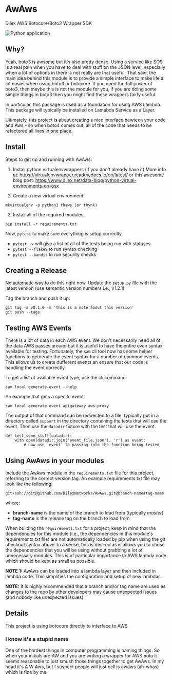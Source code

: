 # AwAws
Dilex AWS Botocore/Boto3 Wrapper SDK

![Python application](https://github.com/DilexNetworks/AwAws/workflows/Python%20application/badge.svg)

## Why?

Yeah, boto3 is awsome but it's also pretty dense.  Using a service like SQS
is a real pain when you have to deal with stuff on the JSON level, especially
when a lot of options in there is not really are that useful.  That said, the
main idea behind this module is to provide a simple interface to make life a 
lot easier when using boto3 or botocore.  If you need the full power of boto3,
then maybe this is not the module for you, if you are doing some simple things 
in boto3 then you might find these wrappers fairly useful.

In particular, this package is used as a foundation for using AWS Lambda. This
package will typically be installed on Lamabda Service as a Layer.  

Ultimately, this project is about creating a nice interface bewteen your code
and Aws - so when boto4 comes out, all of the code that needs to be refactored
all lives in one place.


## Install
Steps to get up and running with AwAws:
1) Install python virtualenvwrappers (if you don't already have it)
   More info at: https://virtualenvwrapper.readthedocs.io/en/latest/
   or this awesome blog post: https://www.dilex.net/data-blog/python-virtual-environments-on-osx

2) Create a new virtual environment:
```
mkvirtualenv -p python3 thaws (or thynk)
```

3) Install all of the required modules:
```
pip install -r requirements.txt
```
Now, `pytest` to make sure everything is setup correctly
+ `pytest -v` will give a list of all of the tests being run with statuses
+ `pytest --flake8` to run syntax checking
+ `pytest --bandit` to run security checks

## Creating a Release
No automatic way to do this right now.  Update the `setup.py` file
with the latest version (use semantic version numbers i.e., v1.2.1)

Tag the branch and push it up:
```
git tag -a v0.1.0 -m 'this is a note about this version'
git push --tags
```

## Testing AWS Events
There is a lot of data in each AWS event.  We don't necessarily need
all of the data AWS passes around but it is useful to have the entire
even syntax available for testing.  Fortunately, the `sam` cli tool now
has some helper functions to getnerate the event syntax for a number of
common events.  This allows us to create dufferent events an ensure that
our code is handling the event correctly.

To get a list of available event type, use the cli command:
```
sam local generate-event --help
```
An example that gets a specifc event:
```
sam local generate-event apigateway aws-proxy
```
The output of that command can be redirected to a file, typically put
in a directory called `support` in the directory containing the tests that
will use the event.  Then use the `datadir` fixture with the test that will
use the event.

```
def test_some_stuff(datadir):
    with open(datadir.join('event_file.json'), 'r') as event:
        # now use `event` to passing into the function being tested
```


## Using AwAws in your modules
Include the AwAws module in the `requirements.txt` file for this project,
referring to the correct version tag.  An example requirements.txt file
may look like the following:

```
git+ssh://git@github.com/DilexNetworks/AwAws.git@branch-name#tag-name
```
where:
+ __branch-name__ is the name of the branch to load from (typically *master*)
+ __tag-name__ is the release tag on the branch to load from

When building the `requirements.txt` for a project, keep in mind that
the dependencies for this module (i.e., the dependencies in this module's
requirements.txt file) are not automatically loaded by pip when using the
git checkout syntax above.  In a sense, this is desired as is allows you
to chose the dependencies that you will be using without grabbing a lot
of unnecessary modules. This is of particular importance to AWS lambda
code which should be kept as small as possible.

**NOTE 1:** AwAws can be loaded into a lambda layer and then included in
lambda code. This simplifies the configuration and setup of new lambdas.

**NOTE:** It is highly recommended that a branch and/or tag name
are used as changes to the repo by other developers may cause
unexpected issues (and nobody like unexpected issues).

## Details

This project is using botocore directly to interface to AWS

### I know it's a stupid name

One of the hardest things in computer programming is naming things. So when your
initials are AW and you are writing a wrapper for AWS boto it seems reasonable
to just smush those things together to get AwAws.  In my head it's A W Aws, but
I suspect people will just call is awaws (ah-whas) which is fine by me.

